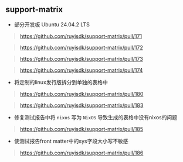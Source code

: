 ## support-matrix

- 部分开发板 Ubuntu 24.04.2 LTS

> https://github.com/ruyisdk/support-matrix/pull/171

> https://github.com/ruyisdk/support-matrix/pull/172

> https://github.com/ruyisdk/support-matrix/pull/173

> https://github.com/ruyisdk/support-matrix/pull/174

- 将定制的linux发行版拆分到单独的表格中

> https://github.com/ruyisdk/support-matrix/pull/180

> https://github.com/ruyisdk/support-matrix/pull/183

- 修复测试报告中将 `nixos` 写为 `NixOS` 导致生成的表格中没有nixos的问题

> https://github.com/ruyisdk/support-matrix/pull/185

- 使测试报告front matter中的sys字段大小写不敏感

> https://github.com/ruyisdk/support-matrix/pull/186
